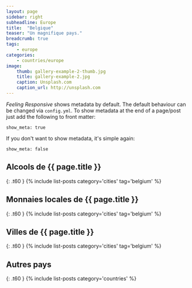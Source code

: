 ```yaml
---
layout: page
sidebar: right
subheadline: Europe
title:  "Belgique"
teaser: "Un magnifique pays."
breadcrumb: true
tags:
    - europe
categories:
    - countries/europe
image:
    thumb: gallery-example-2-thumb.jpg
    title: gallery-example-2.jpg
    caption: Unsplash.com
    caption_url: http://unsplash.com
---
```

*Feeling Responsive* shows metadata by default. The default behaviour can be changed via `config.yml`. To show metadata at the end of a page/post just add the following to front matter:
<!--more-->

~~~
show_meta: true
~~~

If you don't want to show metadata, it's simple again:

~~~
show_meta: false
~~~
## Alcools de {{ page.title }}
{: .t60 }
{% include list-posts category='cities' tag='belgium' %}

## Monnaies locales de {{ page.title }}
{: .t60 }
{% include list-posts category='cities' tag='belgium' %}


## Villes de {{ page.title }}
{: .t60 }
{% include list-posts category='cities' tag='belgium' %}

## Autres pays
{: .t60 }
{% include list-posts category='countries' %}
